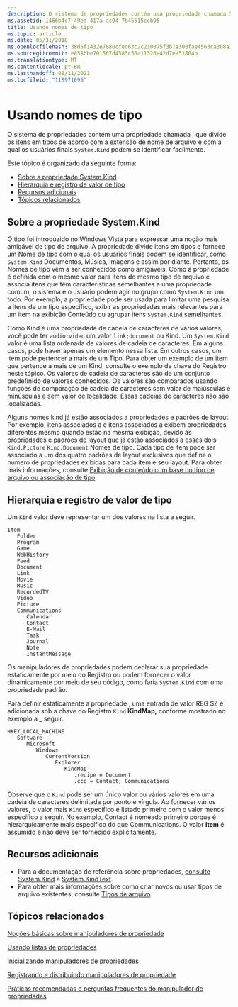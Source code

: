 ```yaml
---
description: O sistema de propriedades contém uma propriedade chamada System.Kind, que divide itens em tipos de acordo com a extensão de nome de arquivo e com quais usuários finais podem se identificar facilmente.
ms.assetid: 1466b4c7-49ea-417a-ac94-7b45515ccb96
title: Usando nomes de tipo
ms.topic: article
ms.date: 05/31/2018
ms.openlocfilehash: 38d5f1432e7680cfed63c2c210375f3b7a300fae4563ca308a3b25b8751fb139
ms.sourcegitcommit: e858bbe701567d4583c50a11326e42d7ea51804b
ms.translationtype: MT
ms.contentlocale: pt-BR
ms.lasthandoff: 08/11/2021
ms.locfileid: "118971095"
---
```

# <a name="using-kind-names"></a>Usando nomes de tipo

O sistema de propriedades contém uma propriedade chamada , que divide os itens em tipos de acordo com a extensão de nome de arquivo e com a qual os usuários finais `System.Kind` podem se identificar facilmente.

Este tópico é organizado da seguinte forma:

-   [Sobre a propriedade System.Kind](#about-the-systemkind-property)
-   [Hierarquia e registro de valor de tipo](#kind-value-hierarchy-and-registration)
-   [Recursos adicionais](#additional-resources)
-   [Tópicos relacionados](#related-topics)

## <a name="about-the-systemkind-property"></a>Sobre a propriedade System.Kind

O tipo foi introduzido no Windows Vista para expressar uma noção mais amigável de tipo de arquivo. A propriedade divide itens em tipos e fornece um Nome de tipo com o qual os usuários finais podem se identificar, como `System.Kind` Documentos, Música, Imagens e assim por diante. Portanto, os Nomes de tipo vêm a ser conhecidos como amigáveis. Como a propriedade é definida com o mesmo valor para itens do mesmo tipo de arquivo e associa itens que têm características semelhantes a uma propriedade comum, o sistema e o usuário podem agir no grupo como `System.Kind` um todo. Por exemplo, a propriedade pode ser usada para limitar uma pesquisa a itens de um tipo específico, exibir as propriedades mais relevantes para um item na exibição Conteúdo ou agrupar itens `System.Kind` semelhantes.

Como Kind é uma propriedade de cadeia de caracteres de vários valores, você pode ter `audio;video` um valor `link;document` ou Kind. Um `System.Kind` valor é uma lista ordenada de valores de cadeia de caracteres. Em alguns casos, pode haver apenas um elemento nessa lista. Em outros casos, um item pode pertencer a mais de um Tipo. Para obter um exemplo de um item que pertence a mais de um Kind, consulte o exemplo de chave do Registro neste tópico. Os valores de cadeia de caracteres são de um conjunto predefinido de valores conhecidos. Os valores são comparados usando funções de comparação de cadeia de caracteres sem valor de maiúsculas e minúsculas e sem valor de localidade. Essas cadeias de caracteres não são localizadas.

Alguns nomes kind já estão associados a propriedades e padrões de layout. Por exemplo, itens associados a e itens associados a exibem propriedades diferentes mesmo quando estão na mesma exibição, devido às propriedades e padrões de layout que já estão associados a esses dois `Kind.Picture` `Kind.Document` Nomes de tipo. Cada tipo de item pode ser associado a um dos quatro padrões de layout exclusivos que define o número de propriedades exibidas para cada item e seu layout. Para obter mais informações, consulte [Exibição de conteúdo com base no tipo de arquivo ou associação de tipo](/previous-versions/windows/desktop/legacy/ee330739(v=vs.85)).

## <a name="kind-value-hierarchy-and-registration"></a>Hierarquia e registro de valor de tipo

Um `Kind` valor deve representar um dos valores na lista a seguir.

```
Item
   Folder
   Program
   Game
   WebHistory
   Feed
   Document
   Link
   Movie
   Music
   RecordedTV
   Video
   Picture
   Communications
      Calendar
      Contact
      E-Mail
      Task
      Journal
      Note
      InstantMessage
```

Os manipuladores de propriedades podem declarar sua propriedade estaticamente por meio do Registro ou podem fornecer o valor dinamicamente por meio de seu código, como faria `System.Kind` com uma propriedade padrão.

Para definir estaticamente a propriedade , uma entrada de valor REG SZ é adicionada sob a chave do Registro `Kind` **KindMap,** conforme mostrado no exemplo a **\_** seguir.

```
HKEY_LOCAL_MACHINE
   Software
      Microsoft
         Windows
            CurrentVersion
               Explorer
                  KindMap
                     .recipe = Document
                     .ccc = Contact; Communications
```

Observe que o `Kind` pode ser um único valor ou vários valores em uma cadeia de caracteres delimitada por ponto e vírgula. Ao fornecer vários valores, o valor mais `Kind` específico é listado primeiro com o valor menos específico a seguir. No exemplo, Contact é nomeado primeiro porque é hierarquicamente mais específico do que Communications. O valor **Item** é assumido e não deve ser fornecido explicitamente.

## <a name="additional-resources"></a>Recursos adicionais

-   Para a documentação de referência sobre propriedades, [consulte System.Kind](./props-system-kind.md) e [System.KindText](./props-system-kindtext.md).
-   Para obter mais informações sobre como criar novos ou usar tipos de arquivo existentes, consulte [Tipos de arquivo](../shell/fa-file-types.md).

## <a name="related-topics"></a>Tópicos relacionados

<dl> <dt>

[Noções básicas sobre manipuladores de propriedade](./building-property-handlers-properties.md)
</dt> <dt>

[Usando listas de propriedades](./building-property-handlers-property-lists.md)
</dt> <dt>

[Inicializando manipuladores de propriedades](./building-property-handlers-property-handlers.md)
</dt> <dt>

[Registrando e distribuindo manipuladores de propriedade](./prophand-reg-dist.md)
</dt> <dt>

[Práticas recomendadas e perguntas frequentes do manipulador de propriedades](./prophand-bestprac-faq.yml)
</dt> </dl>

 

 
